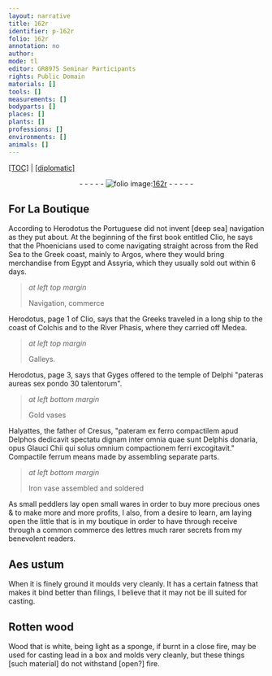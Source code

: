 ```yaml
---
layout: narrative
title: 162r
identifier: p-162r
folio: 162r
annotation: no
author:
mode: tl
editor: GR8975 Seminar Participants
rights: Public Domain
materials: []
tools: []
measurements: []
bodyparts: []
places: []
plants: []
professions: []
environments: []
animals: []
---
```


<p><a href="{{ site.baseurl }}/translation/">[TOC]</a> | <a href="{{ site.baseurl }}/_texts/p-162r_tc.md/">[diplomatic]</a></p><div class="folio" align="center">- - - - - <a href="http://gallica.bnf.fr/ark:/12148/btv1b10500001g/f329.item.r=" target="_blank"><img src="https://cu-mkp.github.io/2017-workshop-edition/assets/photo-icon.png" alt="folio image: " style="display:inline-block; margin-bottom:-3px;"/>162r</a> - - - - - </div>  
  

## For La Boutique

 
 According to Herodotus the Portuguese did not invent [deep sea] navigation as they put about. At the beginning of the first book entitled Clio, he says that the Phoenicians used to come navigating straight across from the Red Sea to the Greek coast, mainly to Argos, where they would bring merchandise from Egypt and Assyria, which they usually sold out within 6 days.
 
> *at left top margin*
> 
> 
>   Navigation, commerce
 
 Herodotus, page 1 of Clio, says that the Greeks traveled in a long ship to the coast of Colchis and to the River Phasis, where they carried off Medea.
 
> *at left top margin*
> 
> 
>   Galleys.
 
 Herodotus, page 3, says that Gyges offered to the temple of Delphi "pateras aureas sex pondo 30 talentorum".
 
> *at left bottom margin*
> 
> 
>   Gold vases
 
 Halyattes, the father of Cresus, "pateram ex ferro compactilem apud Delphos dedicavit spectatu dignam inter omnia quae sunt Delphis donaria, opus Glauci Chii qui solus omnium compactionem ferri excogitavit." Compactile ferrum means made by assembling separate parts.
 
> *at left bottom margin*
> 
> 
>   Iron vase assembled and soldered
 
<span class="m"> </span>As small peddlers lay open small wares in order to buy more precious ones & to make more and more profits, I also, from a desire to learn, am laying open the little that is in my boutique in order to <span class="del">have through</span> receive through a common commerce des lettres much rarer secrets from my benevolent readers.
 
 
  

##  Aes ustum 

 
 When it is finely ground it moulds very cleanly. It has a certain fatness that makes it bind better than filings, I believe that it may not be ill suited for casting.
 
 
  

##  Rotten wood

 
 Wood that is white, being light as a sponge, if burnt in a close fire, may be used for casting lead in a box and molds very cleanly, but these things [such material] do not withstand [open?] fire. 
 
